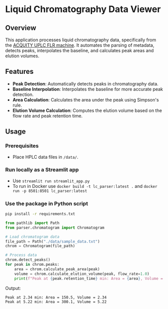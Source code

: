 # Liquid Chromatography Data Viewer

## Overview
This application processes liquid chromatography data, specifically from the [ACQUITY UPLC FLR machine](https://www.waters.com/webassets/cms/support/docs/71500142403rb.pdf). It automates the parsing of metadata, detects peaks, interpolates the baseline, and calculates peak areas and elution volumes.

## Features
- **Peak Detection**: Automatically detects peaks in chromatography data.
- **Baseline Interpolation**: Interpolates the baseline for more accurate peak detection.
- **Area Calculation**: Calculates the area under the peak using Simpson's rule.
- **Elution Volume Calculation**: Computes the elution volume based on the flow rate and peak retention time.

## Usage 

### Prerequisites
- Place HPLC data files in `/data/`.

### Run locally as a Streamlit app
- Use `streamlit run streamlit_app.py`
- To run in Docker use `docker build -t lc_parser:latest .` and `docker run -p 8501:8501 lc_parser:latest`

### Use the package in Python script

```bash
pip install -r requirements.txt
```

```python
from pathlib import Path
from parser.chromatogram import Chromatogram

# Load chromatogram data
file_path = Path("./data/sample_data.txt")
chrom = Chromatogram(file_path)

# Process data
chrom.detect_peaks()
for peak in chrom.peaks:
    area = chrom.calculate_peak_area(peak)
    volume = chrom.calculate_elution_volume(peak, flow_rate=1.0)
    print(f"Peak at {peak.retention_time} min: Area = {area}, Volume = {volume}")

```
Output:
```
Peak at 2.34 min: Area = 150.5, Volume = 2.34
Peak at 5.22 min: Area = 300.1, Volume = 5.22
```
